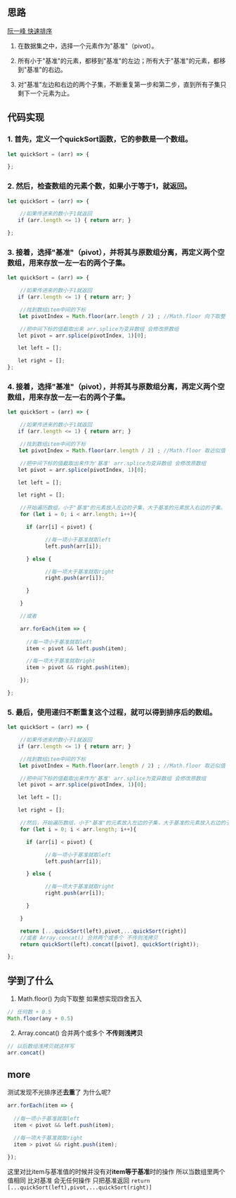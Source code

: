 ## 思路

[阮一峰 快速排序](https://www.ruanyifeng.com/blog/2011/04/quicksort_in_javascript.html)



1. 在数据集之中，选择一个元素作为"基准"（pivot）。

2. 所有小于"基准"的元素，都移到"基准"的左边；所有大于"基准"的元素，都移到"基准"的右边。

3. 对"基准"左边和右边的两个子集，不断重复第一步和第二步，直到所有子集只剩下一个元素为止。


## 代码实现


### 1. 首先，定义一个quickSort函数，它的参数是一个数组。
```js
let quickSort = (arr) => {

};
```

### 2. 然后，检查数组的元素个数，如果小于等于1，就返回。
```js
let quickSort = (arr) => {

    //如果传进来的数小于1就返回
　　if (arr.length <= 1) { return arr; }

};
```

### 3. 接着，选择"基准"（pivot），并将其与原数组分离，再定义两个空数组，用来存放一左一右的两个子集。

```js
let quickSort = (arr) => {

    //如果传进来的数小于1就返回
　　if (arr.length <= 1) { return arr; }

    //找到数组item中间的下标
　  let pivotIndex = Math.floor(arr.length / 2) ; //Math.floor 向下取整

    //把中间下标的值截取出来 arr.splice为变异数组 会修改原数组
　　let pivot = arr.splice(pivotIndex, 1)[0];

　　let left = [];

　　let right = [];
};
```


### 4. 接着，选择"基准"（pivot），并将其与原数组分离，再定义两个空数组，用来存放一左一右的两个子集。

```js
let quickSort = (arr) => {

    //如果传进来的数小于1就返回
　　if (arr.length <= 1) { return arr; }

    //找到数组item中间的下标
　  let pivotIndex = Math.floor(arr.length / 2) ; //Math.floor 取近似值

    //把中间下标的值截取出来作为'基准' arr.splice为变异数组 会修改原数组
　　let pivot = arr.splice(pivotIndex, 1)[0];

　　let left = [];

　　let right = [];

    //开始遍历数组，小于"基准"的元素放入左边的子集，大于基准的元素放入右边的子集。
    for (let i = 0; i < arr.length; i++){

      if (arr[i] < pivot) {

            //每一项小于基准就取left
  　　　　　　left.push(arr[i]);

      } else {

            //每一项大于基准就取right
  　　　　　　right.push(arr[i]);

      }

    }

    //或者

    arr.forEach(item => {
      
      //每一项小于基准就取left
      item < pivot && left.push(item);

      //每一项大于基准就取right
      item > pivot && right.push(item);

    });

};
```

### 5. 最后，使用递归不断重复这个过程，就可以得到排序后的数组。
```js
let quickSort = (arr) => {

    //如果传进来的数小于1就返回
　　if (arr.length <= 1) { return arr; }

    //找到数组item中间的下标
　  let pivotIndex = Math.floor(arr.length / 2) ; //Math.floor 取近似值

    //把中间下标的值截取出来作为'基准' arr.splice为变异数组 会修改原数组
　　let pivot = arr.splice(pivotIndex, 1)[0];

　　let left = [];

　　let right = [];

    //然后，开始遍历数组，小于"基准"的元素放入左边的子集，大于基准的元素放入右边的子集。
    for (let i = 0; i < arr.length; i++){

      if (arr[i] < pivot) {

            //每一项小于基准就取left
  　　　　　　left.push(arr[i]);

      } else {

            //每一项大于基准就取right
  　　　　　　right.push(arr[i]);

      }

    }

    return [...quickSort(left),pivot,...quickSort(right)]
    //或者 Array.concat() 合并两个或多个 不传则浅拷贝
    return quickSort(left).concat([pivot], quickSort(right));

};
```


## 学到了什么
1. Math.floor() 为向下取整
如果想实现四舍五入
```js
// 任何数 + 0.5
Math.floor(any + 0.5)
```


2. Array.concat() 合并两个或多个 **不传则浅拷贝**
```js
// 以后数组浅拷贝就这样写
arr.concat()
```


## more
测试发现不光排序还**去重**了
为什么呢?
```js
arr.forEach(item => {
  
  //每一项小于基准就取left
  item < pivot && left.push(item);

  //每一项大于基准就取right
  item > pivot && right.push(item);

});
```

这里对比item与基准值的时候并没有对**item等于基准**时的操作
所以当数组里两个值相同 比对基准 会无任何操作
只把基准返回 ``` return [...quickSort(left),pivot,...quickSort(right)] ``` 